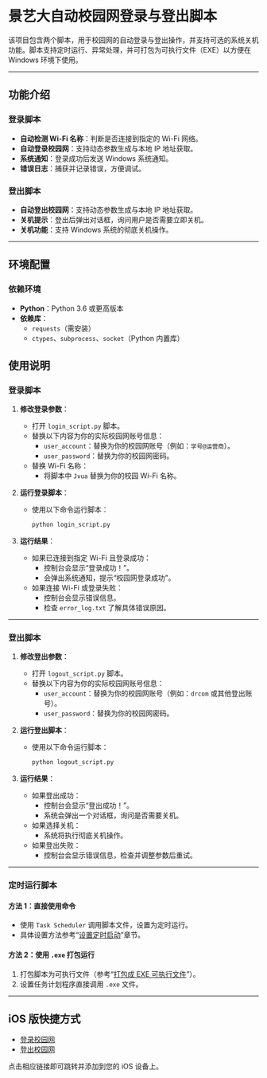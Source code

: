 # 景艺大自动校园网登录与登出脚本

该项目包含两个脚本，用于校园网的自动登录与登出操作，并支持可选的系统关机功能。脚本支持定时运行、异常处理，并可打包为可执行文件（EXE）以方便在 Windows 环境下使用。

---

## 功能介绍

### 登录脚本
- **自动检测 Wi-Fi 名称**：判断是否连接到指定的 Wi-Fi 网络。
- **自动登录校园网**：支持动态参数生成与本地 IP 地址获取。
- **系统通知**：登录成功后发送 Windows 系统通知。
- **错误日志**：捕获并记录错误，方便调试。

### 登出脚本
- **自动登出校园网**：支持动态参数生成与本地 IP 地址获取。
- **关机提示**：登出后弹出对话框，询问用户是否需要立即关机。
- **关机功能**：支持 Windows 系统的彻底关机操作。

---

## 环境配置

### 依赖环境
- **Python**：Python 3.6 或更高版本
- **依赖库**：
  - `requests`（需安装）
  - `ctypes`、`subprocess`、`socket`（Python 内置库）

## 使用说明

### 登录脚本

1. **修改登录参数**：
   - 打开 `login_script.py` 脚本。
   - 替换以下内容为你的实际校园网账号信息：
     - `user_account`：替换为你的校园网账号（例如：`学号@运营商`）。
     - `user_password`：替换为你的校园网密码。
   - 替换 Wi-Fi 名称：
     - 将脚本中 `Jvua` 替换为你的校园 Wi-Fi 名称。

2. **运行登录脚本**：
   - 使用以下命令运行脚本：
     ```bash
     python login_script.py
     ```

3. **运行结果**：
   - 如果已连接到指定 Wi-Fi 且登录成功：
     - 控制台会显示“登录成功！”。
     - 会弹出系统通知，提示“校园网登录成功”。
   - 如果连接 Wi-Fi 或登录失败：
     - 控制台会显示错误信息。
     - 检查 `error_log.txt` 了解具体错误原因。

---

### 登出脚本

1. **修改登出参数**：
   - 打开 `logout_script.py` 脚本。
   - 替换以下内容为你的实际校园网账号信息：
     - `user_account`：替换为你的校园网账号（例如：`drcom` 或其他登出账号）。
     - `user_password`：替换为你的校园网密码。

2. **运行登出脚本**：
   - 使用以下命令运行脚本：
     ```bash
     python logout_script.py
     ```

3. **运行结果**：
   - 如果登出成功：
     - 控制台会显示“登出成功！”。
     - 系统会弹出一个对话框，询问是否需要关机。
   - 如果选择关机：
     - 系统将执行彻底关机操作。
   - 如果登出失败：
     - 控制台会显示错误信息，检查并调整参数后重试。

---

### 定时运行脚本

#### 方法 1：直接使用命令
- 使用 `Task Scheduler` 调用脚本文件，设置为定时运行。
- 具体设置方法参考“[设置定时启动](#设置定时启动)”章节。

#### 方法 2：使用 `.exe` 打包运行
1. 打包脚本为可执行文件（参考“[打包成 EXE 可执行文件](#打包成-exe-可执行文件)”）。
2. 设置任务计划程序直接调用 `.exe` 文件。

---

## iOS 版快捷方式

- [登录校园网](https://www.icloud.com/shortcuts/988ff511b2064655b9296f571b0a8660)
- [登出校园网](https://www.icloud.com/shortcuts/de2a21fb559843d199c43ac304bafa45)

点击相应链接即可跳转并添加到您的 iOS 设备上。
